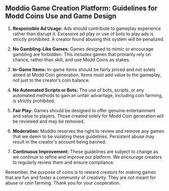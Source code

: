 
## Moddio Game Creation Platform: Guidelines for Modd Coins Use and Game Design

1. **Responsible Ad Usage:** Ads should contribute to gameplay experience rather than disrupt it. Excessive ad play or use of bots to play ads is strictly prohibited. A creator found abusing this system will be penalized.

2. **No Gambling-Like Games:** Games designed to mimic or encourage gambling are forbidden. This includes games that primarily rely on chance, rather than skill, and use Modd Coins as stakes.

3. **In-Game Items:** In-game items should be fairly priced and not solely aimed at Modd Coin generation. Items must add value to the gameplay, not just to the creator’s coin balance. 

4. **No Automated Scripts or Bots:** The use of bots, scripts, or any automated methods to gain an unfair advantage, including coin farming, is strictly prohibited. 

5. **Fair Play:** Games should be designed to offer genuine entertainment and value to players. Those created solely for Modd Coin generation will be reviewed and may be removed.

6. **Moderation:** Moddio reserves the right to review and remove any games that we deem to be violating these guidelines. Persistent abuse may result in the creator's account being banned.

7. **Continuous Improvement:** These guidelines are subject to change as we continue to refine and improve our platform. We encourage creators to regularly review them and ensure compliance. 

Remember, the purpose of coins is to reward creators for making games that are fun and foster a community of creativity. They are not meant for abuse or coin farming. Thank you for your cooperation.